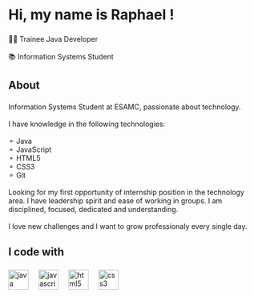 <h1 align="left">Hi, my name is Raphael !</h1>

###

<p align="left">🧑‍💻 Trainee Java Developer <br><br>📚 Information Systems Student</p>

###

<h2 align="left">About</h2>

###

<p align="left">Information Systems Student at ESAMC, passionate about technology.<br><br>I have knowledge in the following technologies: <br><br>⚬ Java<br>⚬ JavaScript<br>⚬ HTML5<br>⚬ CSS3<br>⚬ Git<br><br>Looking for my first opportunity of internship position in the  technology area. I have leadership spirit and ease of working in groups. I am  disciplined, focused, dedicated and understanding.<br><br>I love new challenges and I want to grow professionaly every single day.</p>

###

<h2 align="left">I code with</h2>

###

<div align="left">
  <img src="https://cdn.jsdelivr.net/gh/devicons/devicon/icons/java/java-original.svg" height="40" alt="java logo"  />
  <img width="12" />
  <img src="https://cdn.jsdelivr.net/gh/devicons/devicon/icons/javascript/javascript-original.svg" height="40" alt="javascript logo"  />
  <img width="12" />
  <img src="https://cdn.jsdelivr.net/gh/devicons/devicon/icons/html5/html5-original.svg" height="40" alt="html5 logo"  />
  <img width="12" />
  <img src="https://cdn.jsdelivr.net/gh/devicons/devicon/icons/css3/css3-original.svg" height="40" alt="css3 logo"  />
</div>

###

